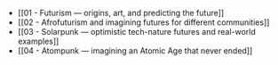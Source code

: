 - [[01 - Futurism — origins, art, and predicting the future]]
- [[02 - Afrofuturism and imagining futures for different communities]]
- [[03 - Solarpunk — optimistic tech-nature futures and real-world examples]]
- [[04 - Atompunk — imagining an Atomic Age that never ended]]
